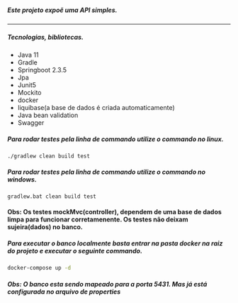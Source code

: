 
##### Este projeto expoẽ uma API simples. 

---

##### Tecnologias, bibliotecas.
- Java 11
- Gradle
- Springboot 2.3.5
- Jpa 
- Junit5
- Mockito
- docker
- liquibase(a base de dados é criada automaticamente)
- Java bean validation
- Swagger

##### Para rodar testes pela linha de commando utilize o commando no linux.
```batch
./gradlew clean build test
```
##### Para rodar testes pela linha de commando utilize o commando no windows.
```batch
gradlew.bat clean build test
```
#### Obs: Os testes mockMvc(controller), dependem de uma base de dados limpa para funcionar corretamenente. Os testes não deixam sujeira(dados) no banco.


##### Para executar o banco localmente basta entrar na pasta docker na raiz do projeto e executar o seguinte commando.
```bash
docker-compose up -d
```
##### Obs: O banco esta sendo mapeado para a porta 5431. Mas já está configurada no arquivo de properties

